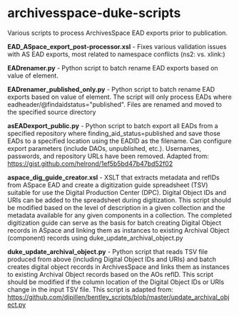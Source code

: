 # archivesspace-duke-scripts
Various scripts to process ArchivesSpace EAD exports prior to publication.

**EAD_ASpace_export_post-processor.xsl** - Fixes various validation issues with AS EAD exports, most related to namespace conflicts (ns2: vs. xlink:)

**EADrenamer.py** - Python script to batch rename EAD exports based on value of <eadid> element.

**EADrenamer_published_only.py** - Python script to batch rename EAD exports based on value of <eadid> element.  The script will only process EADs where eadheader/@findaidstatus="published".  Files are renamed and moved to the specified source directory

**asEADexport_public.py** - Python script to batch export all EADs from a specified repository where finding_aid_status=published and save those EADs to a specified location using the EADID as the filename. Can configure export parameters (include DAOs, unpublished, etc.). Usernames, passwords, and repository URLs have been removed. Adapted from: https://gist.github.com/helrond/1ef5b5bd47b47bd52f02

**aspace_dig_guide_creator.xsl** - XSLT that extracts metadata and refIDs from ASpace EAD and create a digitization guide spreadsheet (TSV) suitable for use the Digital Production Center (DPC). Digital Object IDs and URIs can be added to the spreadsheet during digitization. This script should be modified based on the level of description in a given collection and the metadata available for any given components in a collection.  The completed digitization guide can serve as the basis for batch creating Digital Object records in ASpace and linking them as instances to existing Archival Object (component) records using duke_update_archival_object.py

**duke_update_archival_object.py** - Python script that reads TSV file produced from above (including Digital Object IDs and URIs) and batch creates digital object records in ArchivesSpace and links them as instances to existing Archival Object records based on the AOs refID.  This script should be modified if the column location of the Digital Object IDs or URIs change in the input TSV file.  This script is adapted from: https://github.com/djpillen/bentley_scripts/blob/master/update_archival_object.py
